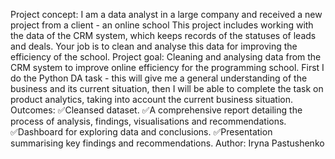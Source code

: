 Project concept: I am a data analyst in a large company and received a new project from a client - an online school This project includes working with the data of the CRM system, which keeps records of the statuses of leads and deals. Your job is to clean and analyse this data for improving the efficiency of the school.
Project goal: Cleaning and analysing data from the CRM system to improve online efficiency for the programming school.
First I do the Python DA task - this will give me a general understanding of the business and its current situation, then I will be able to complete the task on product analytics, taking into account the current business situation.
Outcomes:
✅Cleansed dataset. 
✅A comprehensive report detailing the process of analysis, findings, visualisations and recommendations.
✅Dashboard for exploring data and conclusions.
✅Presentation summarising key findings and recommendations.
Author: Iryna Pastushenko
